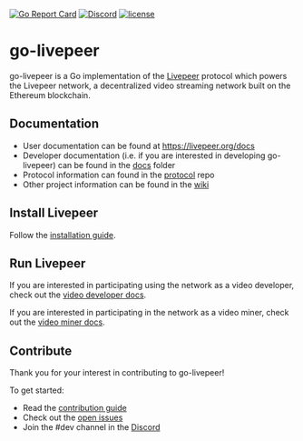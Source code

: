 [![Go Report Card](https://goreportcard.com/badge/github.com/livepeer/go-livepeer)](https://goreportcard.com/report/github.com/livepeer/go-livepeer)
[![Discord](https://img.shields.io/discord/423160867534929930.svg?style=flat-square)](https://discord.gg/7wRSUGX)
[![license](https://img.shields.io/badge/license-MIT-blue.svg?style=flat-square)](https://github.com/livepeer/go-livepeer/blob/master/LICENSE)

# go-livepeer

go-livepeer is a Go implementation of the [Livepeer](https://livepeer.org) protocol which powers the Livepeer network, a decentralized video streaming
network built on the Ethereum blockchain.

## Documentation

- User documentation can be found at https://livepeer.org/docs
- Developer documentation (i.e. if you are interested in developing go-livepeer) can be found in the [docs](doc) folder
- Protocol information can found in the [protocol](https://github.com/livepeer/protocol) repo
- Other project information can be found in the [wiki](https://github.com/livepeer/wiki/wiki)

## Install Livepeer

Follow the [installation guide](https://livepeer.org/docs/installation/install-livepeer).

## Run Livepeer

If you are interested in participating using the network as a video developer, check out the [video developer docs](https://livepeer.org/docs/video-developers/overview).

If you are interested in participating in the network as a video miner, check out the [video miner docs](https://livepeer.org/docs/video-miners/overview).

## Contribute

Thank you for your interest in contributing to go-livepeer!

To get started:

- Read the [contribution guide](doc/contributing.md)
- Check out the [open issues](https://github.com/livepeer/go-livepeer/issues)
- Join the #dev channel in the [Discord](https://discord.gg/uaPhtyrWsF)
